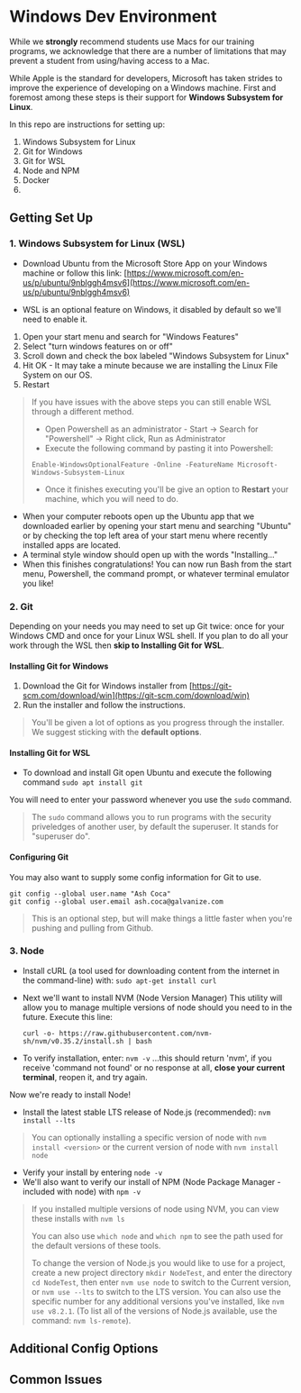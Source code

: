 # Windows Dev Environment

While we **strongly** recommend students use Macs for our training programs, we acknowledge that there are a number of limitations that may prevent a student from using/having access to a Mac. 

While Apple is the standard for developers, Microsoft has taken strides to improve the experience of developing on a Windows machine. First and foremost among these steps is their support for  **Windows Subsystem for Linux**.


In this repo are instructions for setting up:

1. Windows Subsystem for Linux
2. Git for Windows
3. Git for WSL
4. Node and NPM
5. Docker
6. 

## Getting Set Up

### 1. Windows Subsystem for Linux (WSL)

- Download Ubuntu from the Microsoft Store App on your Windows machine or follow this link: [https://www.microsoft.com/en-us/p/ubuntu/9nblggh4msv6](https://www.microsoft.com/en-us/p/ubuntu/9nblggh4msv6)

- WSL is an optional feature on Windows, it disabled by default so we'll need to enable it.

1. Open your start menu and search for "Windows Features"
2. Select "turn windows features on or off"
3. Scroll down and check the box labeled "Windows Subsystem for Linux"
4. Hit OK - It may take a minute because we are installing the Linux File System on our OS.
5. Restart

	
> If you have issues with the above steps you can still enable WSL through a different method.
> 	
> - Open Powershell as an administrator
>		- Start -> Search for "Powershell" -> Right click, Run as Administrator
> - Execute the following command by pasting it into Powershell:
>	
> `Enable-WindowsOptionalFeature -Online -FeatureName Microsoft-Windows-Subsystem-Linux`
>		
>	
>	- Once it finishes executing you'll be give an option to **Restart** your machine, which you will need to do.

- When your computer reboots open up the Ubuntu app that we downloaded earlier by opening your start menu and searching "Ubuntu" or by checking the top left area of your start menu where recently installed apps are located.
- A terminal style window should open up with the words "Installing..."
- When this finishes congratulations! You can now run Bash from the start menu, Powershell, the command prompt, or whatever terminal emulator you like!

### 2. Git

Depending on your needs you may need to set up Git twice: once for your Windows CMD and once for your Linux WSL shell. If you plan to do all your work through the WSL then **skip to Installing Git for WSL**.

#### Installing Git for Windows

1. Download the Git for Windows installer from [https://git-scm.com/download/win](https://git-scm.com/download/win)
2. Run the installer and follow the instructions.

> You'll be given a lot of options as you progress through the installer. We suggest sticking with the **default options**.


#### Installing Git for WSL

- To download and install Git open Ubuntu and execute the following command `sudo apt install git`

You will need to enter your password whenever you use the `sudo` command. 

> The `sudo` command allows you to run programs with the security priveledges of another user, by default the superuser. It stands for "superuser do".

#### Configuring Git

You may also want to supply some config information for Git to use. 

```
git config --global user.name "Ash Coca"
git config --global user.email ash.coca@galvanize.com
```

> This is an optional step, but will make things a little faster when you're pushing and pulling from Github.


### 3. Node

- Install cURL (a tool used for downloading content from the internet in the command-line) with: `sudo apt-get install curl`

- Next we'll want to install NVM (Node Version Manager) This utility will allow you to manage multiple versions of node should you need to in the future. Execute this line:
 
	```curl -o- https://raw.githubusercontent.com/nvm-sh/nvm/v0.35.2/install.sh | bash```

- To verify installation, enter: `nvm -v` ...this should return 'nvm', if you receive 'command not found' or no response at all, **close your current terminal**, reopen it, and try again.

Now we're ready to install Node!

- Install the latest stable LTS release of Node.js (recommended): `nvm install --lts`

> You can optionally installing a specific version of node with `nvm install <version>` or the current version of node with `nvm install node`

 - Verify your install by entering `node -v`
 - We'll also want to verify our install of NPM (Node Package Manager - included with node) with `npm -v`
 
> If you installed multiple versions of node using NVM, you can view these installs with `nvm ls`
>
>  You can also use `which node` and `which npm` to see the path used for the default versions of these tools.
>
>To change the version of Node.js you would like to use for a project, create a new project directory `mkdir NodeTest`, and enter the directory `cd NodeTest`, then enter `nvm use node` to switch to the Current version, or `nvm use --lts` to switch to the LTS version. You can also use the specific number for any additional versions you've installed, like `nvm use v8.2.1`. (To list all of the versions of Node.js available, use the command: `nvm ls-remote`). 

## Additional Config Options

## Common Issues